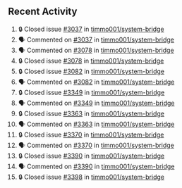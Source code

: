 ## Recent Activity

<!--START_SECTION:activity-->
1. 🔒 Closed issue [#3037](https://github.com/timmo001/system-bridge/issues/3037) in [timmo001/system-bridge](https://github.com/timmo001/system-bridge)
2. 🗣 Commented on [#3037](https://github.com/timmo001/system-bridge/issues/3037) in [timmo001/system-bridge](https://github.com/timmo001/system-bridge)
3. 🗣 Commented on [#3078](https://github.com/timmo001/system-bridge/issues/3078) in [timmo001/system-bridge](https://github.com/timmo001/system-bridge)
4. 🔒 Closed issue [#3078](https://github.com/timmo001/system-bridge/issues/3078) in [timmo001/system-bridge](https://github.com/timmo001/system-bridge)
5. 🔒 Closed issue [#3082](https://github.com/timmo001/system-bridge/issues/3082) in [timmo001/system-bridge](https://github.com/timmo001/system-bridge)
6. 🗣 Commented on [#3082](https://github.com/timmo001/system-bridge/issues/3082) in [timmo001/system-bridge](https://github.com/timmo001/system-bridge)
7. 🔒 Closed issue [#3349](https://github.com/timmo001/system-bridge/issues/3349) in [timmo001/system-bridge](https://github.com/timmo001/system-bridge)
8. 🗣 Commented on [#3349](https://github.com/timmo001/system-bridge/issues/3349) in [timmo001/system-bridge](https://github.com/timmo001/system-bridge)
9. 🔒 Closed issue [#3363](https://github.com/timmo001/system-bridge/issues/3363) in [timmo001/system-bridge](https://github.com/timmo001/system-bridge)
10. 🗣 Commented on [#3363](https://github.com/timmo001/system-bridge/issues/3363) in [timmo001/system-bridge](https://github.com/timmo001/system-bridge)
11. 🔒 Closed issue [#3370](https://github.com/timmo001/system-bridge/issues/3370) in [timmo001/system-bridge](https://github.com/timmo001/system-bridge)
12. 🗣 Commented on [#3370](https://github.com/timmo001/system-bridge/issues/3370) in [timmo001/system-bridge](https://github.com/timmo001/system-bridge)
13. 🔒 Closed issue [#3390](https://github.com/timmo001/system-bridge/issues/3390) in [timmo001/system-bridge](https://github.com/timmo001/system-bridge)
14. 🗣 Commented on [#3390](https://github.com/timmo001/system-bridge/issues/3390) in [timmo001/system-bridge](https://github.com/timmo001/system-bridge)
15. 🔒 Closed issue [#3398](https://github.com/timmo001/system-bridge/issues/3398) in [timmo001/system-bridge](https://github.com/timmo001/system-bridge)
<!--END_SECTION:activity-->
